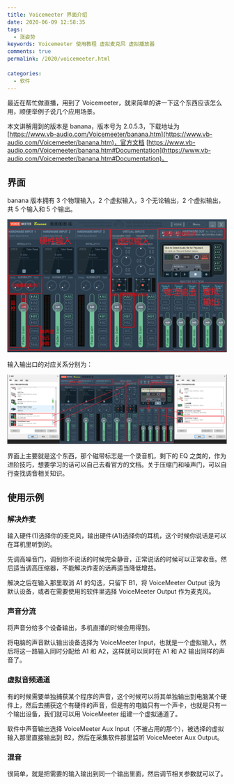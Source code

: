 ```yaml
---
title: Voicemeeter 界面介绍
date: 2020-06-09 12:58:35
tags: 
  - 涨姿势
keywords: Voicemeeter 使用教程 虚拟麦克风 虚拟播放器
comments: true
permalink: /2020/voicemeeter.html

categories: 
  - 软件
---
```


最近在帮忙做直播，用到了 Voicemeeter，就来简单的讲一下这个东西应该怎么用，顺便举例子说几个应用场景。

<!-- more -->

本文讲解用到的版本是 banana，版本号为 2.0.5.3，下载地址为 [https://www.vb-audio.com/Voicemeeter/banana.htm](https://www.vb-audio.com/Voicemeeter/banana.htm)，官方文档 [https://www.vb-audio.com/Voicemeeter/banana.htm#Documentation](https://www.vb-audio.com/Voicemeeter/banana.htm#Documentation)。

## 界面

banana 版本拥有 3 个物理输入，2 个虚拟输入，3 个无论输出，2 个虚拟输出，共 5 个输入和 5 个输出。

![](./img/Snipaste_2020-06-09_14-54-10.png)

输入输出口的对应关系分别为：

![](./img/Snipaste_2020-06-09_14-43-34.png)

界面上主要就是这个东西，那个磁带标志是一个录音机，剩下的 EQ 之类的，作为进阶技巧，想要学习的话可以自己去看官方的文档。关于压缩门和噪声门，可以自行查找调音相关知识。

## 使用示例

### 解决炸麦

输入硬件(1)选择你的麦克风，输出硬件(A1)选择你的耳机，这个时候你说话是可以在耳机里听到的。

先调高噪音门，调到你不说话的时候完全静音，正常说话的时候可以正常收音。然后适当调高压缩器，不能解决炸麦的话再适当降低增益。

解决之后在输入那里取消 A1 的勾选，只留下 B1，将 VoiceMeeter Output 设为默认设备，或者在需要使用的软件里选择 VoiceMeeter Output 作为麦克风。

### 声音分流

将声音分给多个设备输出，多机直播的时候会用得到。

将电脑的声音默认输出设备选择为 VoiceMeeter Input，也就是一个虚拟输入，然后将这一路输入同时分配给 A1 和 A2，这样就可以同时在 A1 和 A2 输出同样的声音了。

### 虚拟音频通道

有的时候需要单独捕获某个程序的声音，这个时候可以将其单独输出到电脑某个硬件上，然后去捕获这个有硬件的声音，但是有的电脑只有一个声卡，也就是只有一个输出设备，我们就可以用 VoiceMeeter 组建一个虚拟通道了。

软件中声音输出选择 VoiceMeeter Aux Input（不被占用的那个），被选择的虚拟输入那里直接输出到 B2，然后在采集软件那里监听 VoiceMeeter Aux Output。

### 混音

很简单，就是把需要的输入输出到同一个输出里面，然后调节相关参数就可以了。